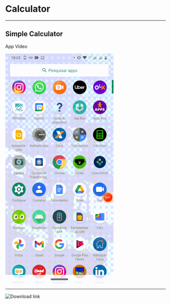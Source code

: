 # Calculator
---
Simple Calculator
---
App Video

![gifcalculator](https://github.com/CamileBarros/Calculator/blob/master/gifCalc.gif)

---
![Download link](https://drive.google.com/file/d/1zWOdewhKHlt2kI4ky_5ktMe9LSwn_ovs/view?usp=sharing)
